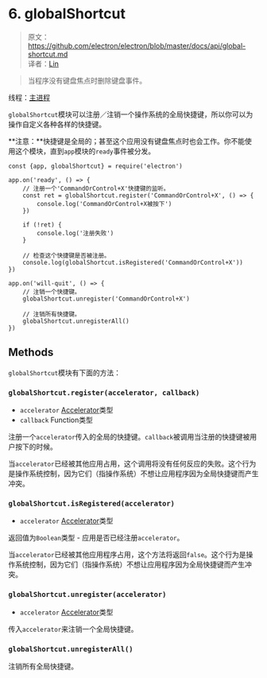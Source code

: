 <h1 id="globalShortcut">6. globalShortcut</h1>

> 原文：https://github.com/electron/electron/blob/master/docs/api/global-shortcut.md    
译者：[Lin](https://github.com/ShmilyLin)   

> 当程序没有键盘焦点时删除键盘事件。

线程：[主进程](../../guides/glossary-of-terms.md#main-process)

`globalShortcut`模块可以注册／注销一个操作系统的全局快捷键，所以你可以为操作自定义各种各样的快捷键。

**注意：**快捷键是全局的；甚至这个应用没有键盘焦点时也会工作。你不能使用这个模块，直到`app`模块的`ready`事件被分发。

    const {app, globalShortcut} = require('electron')

    app.on('ready', () => {
        // 注册一个'CommandOrControl+X'快捷键的监听。
        const ret = globalShortcut.register('CommandOrControl+X', () => {
            console.log('CommandOrControl+X被按下')
        })

        if (!ret) {
            console.log('注册失败')
        }

        // 检查这个快捷键是否被注册。
        console.log(globalShortcut.isRegistered('CommandOrControl+X'))
    })

    app.on('will-quit', () => {
        // 注销一个快捷键。
        globalShortcut.unregister('CommandOrControl+X')

        // 注销所有快捷键。
        globalShortcut.unregisterAll()
    })

<h2 id="methods">Methods</h2>

`globalShortcut`模块有下面的方法：

<h3 id="globalShortcut-register"><code>globalShortcut.register(accelerator, callback)</code></h3>

 * `accelerator` [Accelerator](https://github.com/electron/electron/blob/master/docs/api/accelerator.md)类型
 * `callback` Function类型

注册一个`accelerator`传入的全局的快捷键。`callback`被调用当注册的快捷键被用户按下的时候。

当`accelerator`已经被其他应用占用，这个调用将没有任何反应的失败。这个行为是操作系统控制，因为它们（指操作系统）不想让应用程序因为全局快捷键而产生冲突。

<h3 id="globalShortcut-isRegistered"><code>globalShortcut.isRegistered(accelerator)</code></h3>

 * `accelerator` [Accelerator](https://github.com/electron/electron/blob/master/docs/api/accelerator.md)类型

返回值为`Boolean`类型 - 应用是否已经注册`accelerator`。

当`accelerator`已经被其他应用程序占用，这个方法将返回`false`。这个行为是操作系统控制，因为它们（指操作系统）不想让应用程序因为全局快捷键而产生冲突。

<h3 id="globalShortcut-unregister"><code>globalShortcut.unregister(accelerator)</code></h3>

 * `accelerator` [Accelerator](https://github.com/electron/electron/blob/master/docs/api/accelerator.md)类型

传入`accelerator`来注销一个全局快捷键。

<h3 id="globalShortcut-unregisterAll"><code>globalShortcut.unregisterAll()</code></h3>

注销所有全局快捷键。
